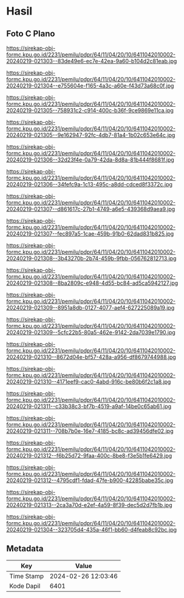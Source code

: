 # Hasil

## Foto C Plano

https://sirekap-obj-formc.kpu.go.id/2231/pemilu/pdpr/64/11/04/20/10/6411042010002-20240219-021303--83de49e6-ec7e-42ea-9a60-b104d2c81eab.jpg

https://sirekap-obj-formc.kpu.go.id/2231/pemilu/pdpr/64/11/04/20/10/6411042010002-20240219-021304--e755604e-f165-4a3c-a60e-f43d73a68c0f.jpg

https://sirekap-obj-formc.kpu.go.id/2231/pemilu/pdpr/64/11/04/20/10/6411042010002-20240219-021305--758931c2-c914-400c-b36f-9ce9869e11ca.jpg

https://sirekap-obj-formc.kpu.go.id/2231/pemilu/pdpr/64/11/04/20/10/6411042010002-20240219-021305--9e162947-92fc-4db7-81a4-1b02c653e64c.jpg

https://sirekap-obj-formc.kpu.go.id/2231/pemilu/pdpr/64/11/04/20/10/6411042010002-20240219-021306--32d23f4e-0a79-42da-8d8a-81b444f8681f.jpg

https://sirekap-obj-formc.kpu.go.id/2231/pemilu/pdpr/64/11/04/20/10/6411042010002-20240219-021306--34fefc9a-1c13-495c-a8dd-cdced8f3372c.jpg

https://sirekap-obj-formc.kpu.go.id/2231/pemilu/pdpr/64/11/04/20/10/6411042010002-20240219-021307--d861617c-27b1-4749-a6e5-439368d9aea9.jpg

https://sirekap-obj-formc.kpu.go.id/2231/pemilu/pdpr/64/11/04/20/10/6411042010002-20240219-021307--fec897a5-1cae-459b-91b0-62dad831b825.jpg

https://sirekap-obj-formc.kpu.go.id/2231/pemilu/pdpr/64/11/04/20/10/6411042010002-20240219-021308--3b43270b-2b74-459b-9fbb-056762812713.jpg

https://sirekap-obj-formc.kpu.go.id/2231/pemilu/pdpr/64/11/04/20/10/6411042010002-20240219-021308--8ba2809c-e948-4d55-bc84-ad5ca5942127.jpg

https://sirekap-obj-formc.kpu.go.id/2231/pemilu/pdpr/64/11/04/20/10/6411042010002-20240219-021309--8951a8db-0127-4077-aef4-627225089a19.jpg

https://sirekap-obj-formc.kpu.go.id/2231/pemilu/pdpr/64/11/04/20/10/6411042010002-20240219-021309--5cfc22b5-80a5-462e-9142-2da7039e1790.jpg

https://sirekap-obj-formc.kpu.go.id/2231/pemilu/pdpr/64/11/04/20/10/6411042010002-20240219-021310--8672d04e-bf57-428a-a956-df8679744988.jpg

https://sirekap-obj-formc.kpu.go.id/2231/pemilu/pdpr/64/11/04/20/10/6411042010002-20240219-021310--4171eef9-cac0-4abd-916c-be80b6f2c1a8.jpg

https://sirekap-obj-formc.kpu.go.id/2231/pemilu/pdpr/64/11/04/20/10/6411042010002-20240219-021311--c33b38c3-bf7b-4519-a9af-14be0c65ab61.jpg

https://sirekap-obj-formc.kpu.go.id/2231/pemilu/pdpr/64/11/04/20/10/6411042010002-20240219-021311--708b7b0e-16e7-4185-bc8c-ad39456dfe02.jpg

https://sirekap-obj-formc.kpu.go.id/2231/pemilu/pdpr/64/11/04/20/10/6411042010002-20240219-021312--f6b25d72-9faa-400c-8be8-f3e5b1fe6429.jpg

https://sirekap-obj-formc.kpu.go.id/2231/pemilu/pdpr/64/11/04/20/10/6411042010002-20240219-021312--4795cdf1-fdad-47fe-b900-42285babe35c.jpg

https://sirekap-obj-formc.kpu.go.id/2231/pemilu/pdpr/64/11/04/20/10/6411042010002-20240219-021313--2ca3a70d-e2ef-4a59-8f39-dec5d2d7fb1b.jpg

https://sirekap-obj-formc.kpu.go.id/2231/pemilu/pdpr/64/11/04/20/10/6411042010002-20240219-021304--323705d4-435a-46f1-bb60-d4feab8c92bc.jpg


## Metadata

| Key        | Value               |
| ---------- | ------------------- |
| Time Stamp | 2024-02-26 12:03:46 |
| Kode Dapil | 6401                |



